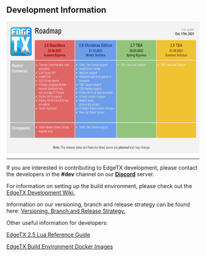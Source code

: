 ## Development Information

<p align="center">
<a href="https://github.com/EdgeTX/edgetx.github.io/blob/master/images/roadmap.png?raw=true"><img src="https://github.com/EdgeTX/edgetx.github.io/blob/master/images/roadmap.png?raw=true" align="center" height="344" width="656"></a>
</P>

---
If you are interested in contributing to EdgeTX development, please contact the developers in the **#dev** channel on our **[Discord](https://github.com/EdgeTX/edgetx.github.io/wiki/Community-Guidlines)** server.

For information on setting up the build environment, please check out the [EdgeTX Development Wiki.](https://github.com/EdgeTX/edgetx/wiki)

Information on our versioning, branch and release strategy can be found here: [Versioning, Branch and Release Strategy.](https://github.com/EdgeTX/edgetx.github.io/wiki/Versioning,-Branch-and-Release-Strategy)

Other useful information for developers:

[EdgeTX 2.5 Lua Reference Guide](https://luadoc.edgetx.org/)

[EdgeTX Build Environment Docker Images](https://github.com/EdgeTX/build-edgetx)